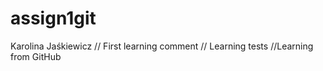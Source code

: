 # assign1git
Karolina Jaśkiewicz
// First learning comment
// Learning tests
//Learning from GitHub
